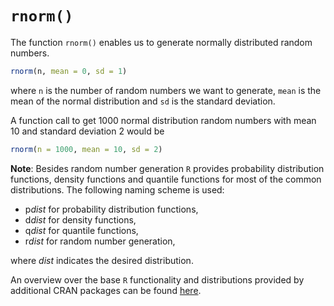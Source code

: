 # `rnorm()`

The function `rnorm()` enables us to generate normally distributed random numbers.


```r
rnorm(n, mean = 0, sd = 1)
```

where `n` is the number of random numbers we want to generate,
`mean` is the mean of the normal distribution and
`sd` is the standard deviation.

A function call to get 1000 normal distribution random numbers with mean 10 and standard deviation 2 would be


```r
rnorm(n = 1000, mean = 10, sd = 2) 
```

**Note**: Besides random number generation `R` provides probability distribution functions, density functions and quantile functions
for most of the common distributions. 
The following naming scheme is used:

- p*dist* for probability distribution functions,
- d*dist* for density functions,
- q*dist* for quantile functions,
- r*dist* for random number generation,

where *dist* indicates the desired distribution. 

An overview over the base `R` functionality and distributions provided by additional CRAN packages can be found
[here](https://cran.r-project.org/web/views/Distributions.html).
